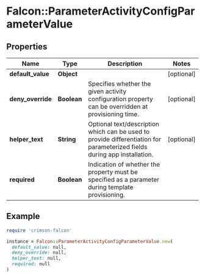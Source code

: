 # Falcon::ParameterActivityConfigParameterValue

## Properties

| Name | Type | Description | Notes |
| ---- | ---- | ----------- | ----- |
| **default_value** | **Object** |  | [optional] |
| **deny_override** | **Boolean** | Specifies whether the given activity configuration property can be overridden at provisioning time. | [optional] |
| **helper_text** | **String** | Optional text/description which can be used to provide differentiation for parameterized fields during app installation. | [optional] |
| **required** | **Boolean** | Indication of whether the property must be specified as a parameter during template provisioning. |  |

## Example

```ruby
require 'crimson-falcon'

instance = Falcon::ParameterActivityConfigParameterValue.new(
  default_value: null,
  deny_override: null,
  helper_text: null,
  required: null
)
```

